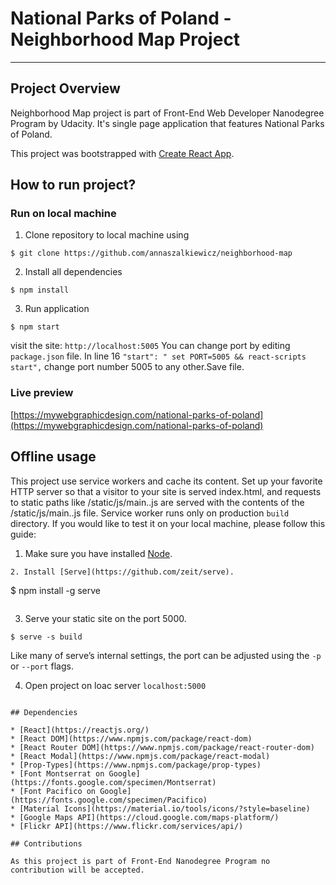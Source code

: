 # National Parks of Poland - Neighborhood Map Project
---
## Project Overview

Neighborhood Map project is part of Front-End Web Developer Nanodegree Program by Udacity. It's single page application that features National Parks of Poland. 

This project was bootstrapped with [Create React App](https://github.com/facebookincubator/create-react-app).

## How to run project?

### Run on local machine

1. Clone repository to local machine using
```
$ git clone https://github.com/annaszalkiewicz/neighborhood-map
```

2. Install all dependencies
```
$ npm install
```
3. Run application
```
$ npm start
```
visit the site: `http://localhost:5005`
You can change port by editing `package.json` file. In line 16 `"start": " set PORT=5005 && react-scripts start",` change port number 5005 to any other.Save file.

### Live preview

[https://mywebgraphicdesign.com/national-parks-of-poland](https://mywebgraphicdesign.com/national-parks-of-poland)

## Offline usage

This project use service workers and cache its content. Set up your favorite HTTP server so that a visitor to your site is served index.html, and requests to static paths like /static/js/main.<hash>.js are served with the contents of the /static/js/main.<hash>.js file. Service worker runs only on production `build` directory. If you would like to test it on your local machine, please follow this guide: 

1. Make sure you have installed [Node](https://nodejs.org/).
```
2. Install [Serve](https://github.com/zeit/serve).
```
$ npm install -g serve
```
```
3. Serve your static site on the port 5000. 
```
$ serve -s build
```
Like many of serve’s internal settings, the port can be adjusted using the `-p` or `--port` flags.

4. Open project on loac server `localhost:5000`
```

## Dependencies

* [React](https://reactjs.org/)
* [React DOM](https://www.npmjs.com/package/react-dom)
* [React Router DOM](https://www.npmjs.com/package/react-router-dom)
* [React Modal](https://www.npmjs.com/package/react-modal)
* [Prop-Types](https://www.npmjs.com/package/prop-types)
* [Font Montserrat on Google](https://fonts.google.com/specimen/Montserrat)
* [Font Pacifico on Google](https://fonts.google.com/specimen/Pacifico)
* [Material Icons](https://material.io/tools/icons/?style=baseline)
* [Google Maps API](https://cloud.google.com/maps-platform/)
* [Flickr API](https://www.flickr.com/services/api/)

## Contributions

As this project is part of Front-End Nanodegree Program no contribution will be accepted.